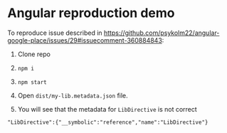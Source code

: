# Angular reproduction demo

To reproduce issue described in https://github.com/psykolm22/angular-google-place/issues/29#issuecomment-360884843:

1. Clone repo

2. `npm i`

3. `npm start`

4. Open `dist/my-lib.metadata.json` file.

5. You will see that the metadata for `LibDirective` is not correct

``"LibDirective":{"__symbolic":"reference","name":"LibDirective"}``
